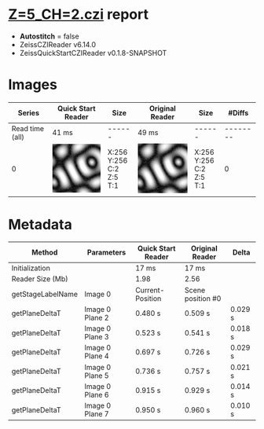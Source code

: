 # [Z=5_CH=2.czi](https://zenodo.org/record/7015307/files/Z%3D5_CH%3D2.czi) report
 - **Autostitch** = false
 - ZeissCZIReader v6.14.0
 - ZeissQuickStartCZIReader v0.1.8-SNAPSHOT

# Images 

| Series            | Quick Start Reader | Size | Original Reader | Size | #Diffs |
|-------------------|--------------------|------|-----------------|------|--------|
| Read time (all)   |41 ms|------|49 ms|------|--------|
|0|![Z=5_CH=2.quick_true.flat_true.stitch_false.series_0.jpg](Z=5_CH=2/Z=5_CH=2.quick_true.flat_true.stitch_false.series_0.jpg)|X:256<br>Y:256<br>C:2<br>Z:5<br>T:1|![Z=5_CH=2.quick_false.flat_true.stitch_false.series_0.jpg](Z=5_CH=2/Z=5_CH=2.quick_false.flat_true.stitch_false.series_0.jpg)|X:256<br>Y:256<br>C:2<br>Z:5<br>T:1|0|

# Metadata

|  Method            | Parameters       | Quick Start Reader | Original Reader | Delta  |
| -------------------|------------------|--------------------|-----------------|------- |
| Initialization     |                  |17 ms|17 ms|        |
| Reader Size (Mb)     |                  |1.98|2.56|        |
| getStageLabelName| Image 0 | Current-Position| Scene position #0| |
| getPlaneDeltaT| Image 0 Plane 2 |  0.480 s |  0.509 s | 0.029 s |
| getPlaneDeltaT| Image 0 Plane 3 |  0.523 s |  0.541 s | 0.018 s |
| getPlaneDeltaT| Image 0 Plane 4 |  0.697 s |  0.726 s | 0.029 s |
| getPlaneDeltaT| Image 0 Plane 5 |  0.736 s |  0.757 s | 0.021 s |
| getPlaneDeltaT| Image 0 Plane 6 |  0.915 s |  0.929 s | 0.014 s |
| getPlaneDeltaT| Image 0 Plane 7 |  0.950 s |  0.960 s | 0.010 s |
